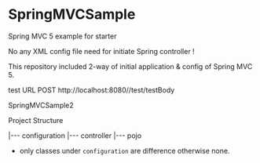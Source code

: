 # SpringMVCSample
Spring MVC 5 example for starter 

No any XML config file need for initiate Spring controller !

This repository included 2-way of initial application & config of Spring MVC 5. 


test URL
POST http://localhost:8080/<artifactId>/test/testBody


SpringMVCSample2


Project Structure

<root package>
|--- configuration
|--- controller
    |--- pojo


* only classes under `configuration` are difference otherwise none.